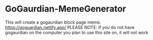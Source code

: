 # GoGaurdian-MemeGenerator
This will create a gogaurdian block page meme.
https://goguardian.netlify.app/
PLEASE NOTE: If you do not have gogaurdian on the computer you plan to use this site on, it will not work
